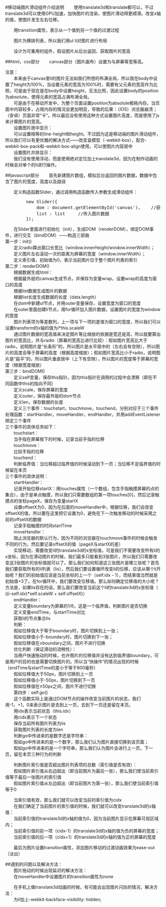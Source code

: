 #移动端图片滑动组件介绍说明
&#160; &#160; &#160; &#160;使用translate3d和translate都可以，不过translate3d可以使用GPU加速，加快图片的渲染，使图片滑动得更顺滑。改变x轴的值，使图片发生左右位移。

&#160; &#160; &#160; &#160;用transition属性，表示从一个值到另一个值的过渡过程

&#160; &#160; &#160; &#160;图片为横排列表，所以我们用ul li对图片进行布局

&#160; &#160; &#160; &#160;设计为可重用的组件，假设图片从后台返回，获取图片的宽高

##html，css部分
&#160; &#160; &#160; &#160;canvas部分（图片画布）设置为与屏幕等宽等高。

注意：  
&#160; &#160; &#160; &#160;本来由于canvas里li的图片无法如我们所想的布满全局，所以我在body中设置了height为100%，当设置元素的宽高为100%时，需要有父元素的宽高作为比照，可是由于现在是在body中设置height，无法比照，因此设置body的position为absolute，使得元素的宽高占满布满全局。  
&#160; &#160; &#160; &#160;可是由于在移动开发中，为整个页面设置position为absolute极耗内存。当页面中内容较多，占用内存的情况会更加明显，导致的后果：（IOS）浏览器崩溃；（安卓）页面非常“卡”。所以最后没有使用这种方式设置图片高度，而是使用了js来计算图片的宽高。  
&#160; &#160; &#160; &#160;设置图片居中显示：  
&#160; &#160; &#160; &#160;可以设置相等的line-height和height。不过因为这是移动端的图片滑动组件，所以我们可以有更优雅的解决方式——改变盒模型（-webkit-box），配合-webkit-box-pack和-webkit-box-align使用，可以使图片内容居中  
&#160; &#160; &#160; &#160;设置图片并排显示：  
&#160; &#160; &#160; &#160;我们没有使用浮动，而是使用绝对定位加上translate3d，因为在制作动画的时候会对单个的li进行操作。

##javascript部分
&#160; &#160; &#160; &#160;首先新建图片数组，模拟后台返回的图片数据，数据中包含了图片的宽度，高度以及路径

&#160; &#160; &#160; &#160;定义构造函数Slider，通过调用构造函数传入参数生成滑动组件：
<pre>
        new Slider({
            dom : document.getElementById('canvas'),    //获得dom引用
            list : list     //传入图片数据
        });
</pre>
&#160; &#160; &#160; &#160;在Slider里面进行初始化（init），生成DOM（renderDOM），绑定DOM事件，进行交互（bindDOM）——构造三部曲  
第一步：init()  
&#160; &#160; &#160; &#160;定义radio算出窗口长宽比（window.innerHeight/window.innerWidth）；  
&#160; &#160; &#160; &#160;定义图片左右滚动一次的距离为屏幕的宽度（window.innerWidth）；  
&#160; &#160; &#160; &#160;定义索引值，初始值为0，表示当前图片位于整个图片列表的索引  
第二步：renderDOM()    
&#160; &#160; &#160; &#160;根据数据生成html：  
&#160; &#160; &#160; &#160;根据最外层的canvas生成节点，并保存为变量wrap，设置wrap的高度为窗口的高度  
&#160; &#160; &#160; &#160;根据list数据生成图片的数据  
&#160; &#160; &#160; &#160;根据list长度生成数据的长度（data.length）  
&#160; &#160; &#160; &#160;在dom中新建ul节点，并用outer变量保存，设置宽度为窗口的宽度  
&#160; &#160; &#160; &#160;在outer里面创建li节点，用for循环加入图片数据，设置图片的宽度为window的宽度  
&#160; &#160; &#160; &#160;图片列表项为等差数列，上一项与下一项的差值为窗口的宽度，所以我们可以设置transform的x轴的值为i*this.scaleW  
&#160; &#160; &#160; &#160;通过图片数据的宽高值来决定图片等比缩放的依据是宽还是高，所以就要算出图片的宽高比，并与radio（屏幕的宽高比进行比较）：假如图片宽高比大于radio，说明图片是“长条形”的，所以图片是水平居中的（左右会有空隙），所以图片的高度会等于屏幕的高度（根据高度缩放）；假如图片宽高比小于radio，说明图片是“扁平”的，所以图片垂直居中（上下有空隙），所以图片的宽度等于屏幕的宽度（根据宽度缩放）    
第三步：bindDOM()  
&#160; &#160; &#160; &#160;定义self变量，保存this指针。因为this指针在调用的过程中会漂移（即在不同函数中this的指向不同）  
&#160; &#160; &#160; &#160;定义scale，保存屏幕的宽度  
&#160; &#160; &#160; &#160;定义outer，保存最外层的dom节点  
&#160; &#160; &#160; &#160;定义len，保存数据的长度  
&#160; &#160; &#160; &#160;定义三个事件：touchstart，touchmove，touchend，分别对应于三个事件处理函数：startHandler，moveHandler，endHandler，并用addEventListener绑定三个事件  
三个事件的具体任务如下：  
&#160; &#160; &#160; &#160;touchstart：  
&#160; &#160; &#160; &#160;当手指在屏幕按下的时候，记录当前手指的位移  
&#160; &#160; &#160; &#160;touchmove：  
&#160; &#160; &#160; &#160;比较手指的位移  
&#160; &#160; &#160; &#160;touchend：  
&#160; &#160; &#160; &#160;判断临界值：当位移超过临界值的时候滚动到下一页；当位移不足临界值的时候留在本页  
三个事件的具体说明：  
&#160; &#160; &#160; &#160;startHandler：  
&#160; &#160; &#160; &#160;记录开始位移startX：用touches属性（一个数组，包含手指触摸屏幕的点的集合），由于是单点触摸，所以我们只需要数组的第一项touches[0]，然后记录触摸点的坐标pageX，保存为变量startX  
&#160; &#160; &#160; &#160;设置offsetX为0，因为在后面的moveHandler中，根据位移，我们会改变offsetX的值，所以要在这里把它设置为0，避免在下一次触发移动的时候采用之前的offsetX的数据  
&#160; &#160; &#160; &#160;记录手指触摸的时间startTime  
&#160; &#160; &#160; &#160;moveHandler：  
&#160; &#160; &#160; &#160;阻止浏览器的默认行为，因为不同的浏览器在touchmove事件的时候会触发不同的行为，然后要记录offsetX的值（pageX与startX的差）  
&#160; &#160; &#160; &#160;实现移动，需要改变li的translate3d的x坐标值，可是我们不需要改变所有li的x坐标，因为在滑动图片的时候，我们最多只能看到3张图片，所以我们只需要改变这3张图片的坐标值就可以了。那么我们如何知道这三张图片是哪三张呢？首先我们要获取所有的li列表（lis），然后我们要设置循环改变li的位移，应该从哪个li开始呢？我们的初始值应该是当前坐标的上一个（self.idx - 1），而结束值当然就是初始值+3了。在for循环中，我们要改变位移值。那么如何确定位移值的大小呢？方法是，如果lis存在的话，那么我们要改变当前这个li的translate3d的x坐标值（ ((i-self.idx)*self.scaleW + self.offsetX)）  
&#160; &#160; &#160; &#160;endHandler：  
&#160; &#160; &#160; &#160;定义变量boundary为屏幕的1/6，这是一个临界值，判断图片是否切换  
&#160; &#160; &#160; &#160;定义变量endTime，与startTime对比  
&#160; &#160; &#160; &#160;获取li的节点集合lis  
&#160; &#160; &#160; &#160;判断：  
&#160; &#160; &#160; &#160;假如位移值大于等于boundary时，图片切换到上一张；  
&#160; &#160; &#160; &#160;假如位移值小于-boundary时，图片切换到下一张；  
&#160; &#160; &#160; &#160;假如位移值在±boundary之间，图片不进行切换  
&#160; &#160; &#160; &#160;优化判断（保证滑动的流畅性）：  
&#160; &#160; &#160; &#160;当用户快速拖动的时候，也许图片的位移值并没有达到临界值boundary，可是用户的目的也是需要切换图片的。所以当“快操作”的情况出现的时候（endTime与startTime的差小于等于800毫秒）  
&#160; &#160; &#160; &#160;假如位移值大于50px，图片切换到上一页  
&#160; &#160; &#160; &#160;假如位移值小于-50px，图片切换到下一页  
&#160; &#160; &#160; &#160;假如位移值在±50px之间，图片不进行切换  
&#160; &#160; &#160; &#160;第四步：self.go()  
&#160; &#160; &#160; &#160;这个函数实际上是通过DOM节点的操作改变当前图片的状态，我们用-1，+1，0来表示图片是去到上一页，去到下一页还是留在本页。  
&#160; &#160; &#160; &#160;用idx表示当前状态（this.idx）  
&#160; &#160; &#160; &#160;用cidx表示下一个状态  
&#160; &#160; &#160; &#160;保存当前所有图片列表为lis  
&#160; &#160; &#160; &#160;获取图片列表的长度为len  
&#160; &#160; &#160; &#160;判断go中传进来的是数字还是字符串：  
&#160; &#160; &#160; &#160;假如go中传进来的是一个数字，那么我们认为图片直接切换到该页面；  
&#160; &#160; &#160; &#160;假如go中传进来的是一个字符串，那么我们认为图片会进行上一页，下一页，留在本页三种行为的判断  

&#160; &#160; &#160; &#160;判断图片索引值是否超出图片列表项的总数（索引值是否有效）：  
&#160; &#160; &#160; &#160;假如图片索引值从右边超出（即当前图片为最后一张），那么我们使当前索引值等于最后一张图片的索引值  
&#160; &#160; &#160; &#160;假如图片索引值从左边超出（即当前图片为第一张），那么我们使当前索引值等于0  

&#160; &#160; &#160; &#160;当索引值有效，那么我们就可以改变当前的索引值为cidx  
&#160; &#160; &#160; &#160;在我们确定了当前图片的索引值的时候，我们就可以改变translate3d的x轴值：  
&#160; &#160; &#160; &#160;当前索引值的translate3d的x轴的值为0，因为当前图片显示在屏幕可视区域内；  
&#160; &#160; &#160; &#160;当前索引值的前一项（cidx-1）的translate3d的x轴的值为负的屏幕的宽度；  
&#160; &#160; &#160; &#160;当前索引值的后一项（cidx+1）的translate3d的x轴的值为正的屏幕的宽度  

&#160; &#160; &#160; &#160;最后为图片设置transition属性，添加图片移动的过渡动画效果为ease-out（淡出）

##遇到的问题以及解决方法：  
&#160; &#160; &#160; &#160;图片拖动的时候出现延迟的解决方法：    
&#160; &#160; &#160; &#160;在moveHandler中设置图片的transition属性为none  

&#160; &#160; &#160; &#160;在手机上做translate3d动画的时候，有可能会出现图片闪烁的情况，解决方法：    
&#160; &#160; &#160; &#160;为li加上-webkit-backface-visibility: hidden;
